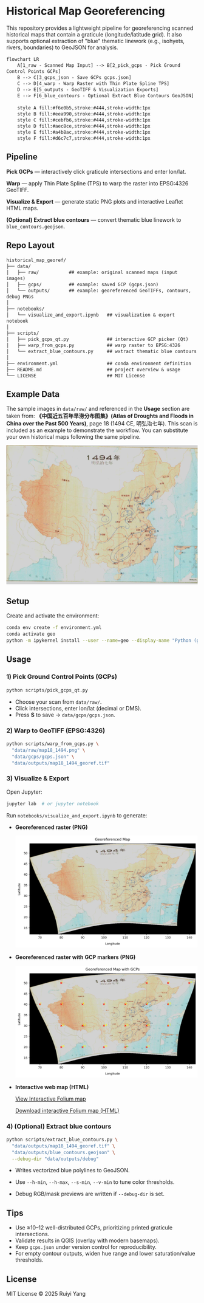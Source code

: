 # Historical Map Georeferencing 

This repository provides a lightweight pipeline for georeferencing scanned historical maps that contain a graticule (longitude/latitude grid). It also supports optional extraction of "blue" thematic linework (e.g., isohyets, rivers, boundaries) to GeoJSON for analysis.

```mermaid
flowchart LR
    A[1_raw - Scanned Map Input] --> B[2_pick_gcps - Pick Ground Control Points GCPs]
    B --> C[3_gcps_json - Save GCPs gcps.json]
    C --> D[4_warp - Warp Raster with Thin Plate Spline TPS]
    D --> E[5_outputs - GeoTIFF & Visualization Exports]
    E --> F[6_blue_contours - Optional Extract Blue Contours GeoJSON]

    style A fill:#f6e0b5,stroke:#444,stroke-width:1px
    style B fill:#eea990,stroke:#444,stroke-width:1px
    style C fill:#cebfb6,stroke:#444,stroke-width:1px
    style D fill:#aec8ce,stroke:#444,stroke-width:1px
    style E fill:#a4b8ac,stroke:#444,stroke-width:1px
    style F fill:#d6c7c7,stroke:#444,stroke-width:1px
```

## Pipeline

**Pick GCPs** — interactively click graticule intersections and enter lon/lat.  

**Warp** — apply Thin Plate Spline (TPS) to warp the raster into EPSG:4326 GeoTIFF.  

**Visualize & Export** — generate static PNG plots and interactive Leaflet HTML maps.  

**(Optional) Extract blue contours** — convert thematic blue linework to `blue_contours.geojson`.



## Repo Layout

```
historical_map_georef/
├── data/
│   ├── raw/           ## example: original scanned maps (input images)
│   ├── gcps/          ## example: saved GCP (gcps.json)
│   └── outputs/       ## example: georeferenced GeoTIFFs, contours, debug PNGs
│
├── notebooks/
│   └── visualize_and_export.ipynb   ## visualization & export notebook
│
├── scripts/
│   ├── pick_gcps_qt.py              ## interactive GCP picker (Qt)
│   ├── warp_from_gcps.py            ## warp raster to EPSG:4326
│   └── extract_blue_contours.py     ## wxtract thematic blue contours
│
├── environment.yml                  ## conda environment definition
├── README.md                        ## project overview & usage
└── LICENSE                          ## MIT License
```



## Example Data

The sample images in `data/raw/` and referenced in the **Usage** section are taken from: **《中国近五百年旱涝分布图集》(Atlas of Droughts and Floods in China over the Past 500 Years)**, page 18 (1494 CE, 明弘治七年). This scan is included as an example to demonstrate the workflow. You can substitute your own historical maps following the same pipeline. 

![Georeferenced 1494 map](data/raw/map18_1494.png)


## Setup

Create and activate the environment:

```bash
conda env create -f environment.yml
conda activate geo
python -m ipykernel install --user --name=geo --display-name "Python (geo)"
```



## Usage

### 1) Pick Ground Control Points (GCPs)

```bash
python scripts/pick_gcps_qt.py
```

- Choose your scan from `data/raw/`.
- Click intersections, enter lon/lat (decimal or DMS).
- Press **S** to save → `data/gcps/gcps.json`.

### 2) Warp to GeoTIFF (EPSG:4326)

```bash
python scripts/warp_from_gcps.py \
  "data/raw/map18_1494.png" \
  "data/gcps/gcps.json" \
  "data/outputs/map18_1494_georef.tif"
```

### 3) Visualize & Export

Open Jupyter: 

```bash
jupyter lab  # or jupyter notebook
```

Run `notebooks/visualize_and_export.ipynb` to generate:

- **Georeferenced raster (PNG)**  
  
  ![Georeferenced 1494 map](data/outputs/map18_1494_georef.png)

  
- **Georeferenced raster with GCP markers (PNG)**  
  
  ![Georeferenced 1494 map with GCPs overlaid](data/outputs/map18_1494_georef_gcps.png)

- **Interactive web map (HTML)**  
   
  [View Interactive Folium map](https://yryrena.github.io/historical_map_georef/map18_1494_interactive.html)
  
  [Download interactive Folium map (HTML)](data/outputs/map18_1494_interactive.html) 

### 4) (Optional) Extract blue contours

```bash
python scripts/extract_blue_contours.py \
  "data/outputs/map18_1494_georef.tif" \
  "data/outputs/blue_contours.geojson" \
  --debug-dir "data/outputs/debug"
```

- Writes vectorized blue polylines to GeoJSON.

- Use `--h-min`, `--h-max`, `--s-min`, `--v-min` to tune color thresholds.

- Debug RGB/mask previews are written if `--debug-dir` is set.



## Tips

- Use ≥10–12 well-distributed GCPs, prioritizing printed graticule intersections.
- Validate results in QGIS (overlay with modern basemaps).
- Keep `gcps.json` under version control for reproducibility.
- For empty contour outputs, widen hue range and lower saturation/value thresholds.



## License

MIT License © 2025 Ruiyi Yang
